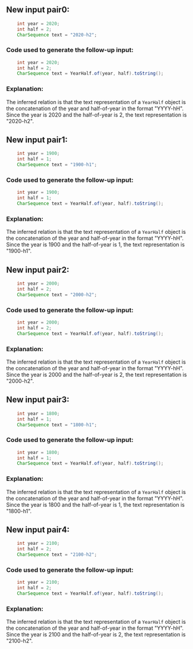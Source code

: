 ## New input pair0:
```java
    int year = 2020;
    int half = 2;
    CharSequence text = "2020-h2";
```

### Code used to generate the follow-up input:
```java
    int year = 2020;
    int half = 2;
    CharSequence text = YearHalf.of(year, half).toString();
```

### Explanation:
The inferred relation is that the text representation of a `YearHalf` object is the concatenation of the year and half-of-year in the format "YYYY-hH". Since the year is 2020 and the half-of-year is 2, the text representation is "2020-h2".

## New input pair1:
```java
    int year = 1900;
    int half = 1;
    CharSequence text = "1900-h1";
```

### Code used to generate the follow-up input:
```java
    int year = 1900;
    int half = 1;
    CharSequence text = YearHalf.of(year, half).toString();
```

### Explanation:
The inferred relation is that the text representation of a `YearHalf` object is the concatenation of the year and half-of-year in the format "YYYY-hH". Since the year is 1900 and the half-of-year is 1, the text representation is "1900-h1".

## New input pair2:
```java
    int year = 2000;
    int half = 2;
    CharSequence text = "2000-h2";
```

### Code used to generate the follow-up input:
```java
    int year = 2000;
    int half = 2;
    CharSequence text = YearHalf.of(year, half).toString();
```

### Explanation:
The inferred relation is that the text representation of a `YearHalf` object is the concatenation of the year and half-of-year in the format "YYYY-hH". Since the year is 2000 and the half-of-year is 2, the text representation is "2000-h2".

## New input pair3:
```java
    int year = 1800;
    int half = 1;
    CharSequence text = "1800-h1";
```

### Code used to generate the follow-up input:
```java
    int year = 1800;
    int half = 1;
    CharSequence text = YearHalf.of(year, half).toString();
```

### Explanation:
The inferred relation is that the text representation of a `YearHalf` object is the concatenation of the year and half-of-year in the format "YYYY-hH". Since the year is 1800 and the half-of-year is 1, the text representation is "1800-h1".

## New input pair4:
```java
    int year = 2100;
    int half = 2;
    CharSequence text = "2100-h2";
```

### Code used to generate the follow-up input:
```java
    int year = 2100;
    int half = 2;
    CharSequence text = YearHalf.of(year, half).toString();
```

### Explanation:
The inferred relation is that the text representation of a `YearHalf` object is the concatenation of the year and half-of-year in the format "YYYY-hH". Since the year is 2100 and the half-of-year is 2, the text representation is "2100-h2".
